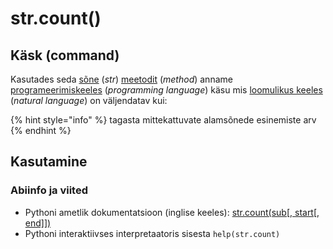 # str.count\(\)

## Käsk \(command\)

Kasutades seda [sõne](../) \(_str_\) [meetodit](../../../../terminid/sonastik/meetod-method.md) \(_method_\) anname [programeerimiskeeles](../../../../terminid/sonastik/programmeerimiskeel-programming-language.md) \(_programming language_\) käsu mis [loomulikus keeles](../../../../terminid/sonastik/loomulik-keel-natural-language.md) \(_natural language_\) on väljendatav kui: 

{% hint style="info" %}
tagasta mittekattuvate alamsõnede esinemiste arv
{% endhint %}



## Kasutamine

### Abiinfo ja viited

* Pythoni ametlik dokumentatsioon \(inglise keeles\): [str.count\(sub\[, start\[, end\]\]\)](https://docs.python.org/3/library/stdtypes.html#str.count)
* Pythoni interaktiivses interpretaatoris sisesta `help(str.count)`

